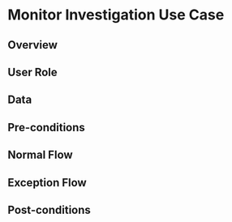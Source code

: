 # Monitor Investigation Use Case

## Overview



## User Role



## Data



## Pre-conditions



## Normal Flow



## Exception Flow



## Post-conditions




